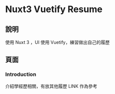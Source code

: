 # Nuxt3 Vuetify Resume


## 說明

使用 Nuxt 3 ，UI 使用 Vuetify，練習做出自己的履歷 

## 頁面 

### Introduction
介紹學經歷相關，有放其他履歷  LINK 作為參考  

###
